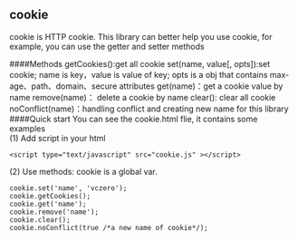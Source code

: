 cookie
-----------------
cookie is HTTP cookie. This library can better help you use cookie, for example, you can use the getter and setter methods

####Methods
	getCookies():get all cookie
	set(name, value[, opts]):set cookie; name is key，value is value of key; opts 
			is a obj that contains max-age、path、domain、secure attributes
	get(name)：get a cookie value by name
	remove(name)： delete a cookie by name
	clear(): clear all cookie
	noConflict(name)：handling conflict and creating new name for this library
####Quick start
You can see the cookie.html flie, it contains some examples      
(1) Add script in your html    

	<script type="text/javascript" src="cookie.js" ></script>

(2) Use methods: cookie is a global var.   

    cookie.set('name', 'vczero');
	cookie.getCookies();
	cookie.get('name');
	cookie.remove('name');
	cookie.clear();
	cookie.noConflict(true /*a new name of cookie*/);